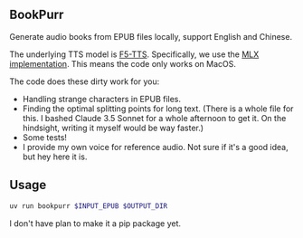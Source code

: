 ## BookPurr

Generate audio books from EPUB files locally, support English and Chinese.

The underlying TTS model is [F5-TTS](https://github.com/SWivid/F5-TTS). Specifically, we use the [MLX implementation](https://github.com/lucasnewman/f5-tts-mlx). This means the code only works on MacOS.

The code does these dirty work for you:
- Handling strange characters in EPUB files.
- Finding the optimal splitting points for long text. (There is a whole file for this. I bashed Claude 3.5 Sonnet for a whole afternoon to get it. On the hindsight, writing it myself would be way faster.)
- Some tests!
- I provide my own voice for reference audio. Not sure if it's a good idea, but hey here it is.

## Usage

```bash
uv run bookpurr $INPUT_EPUB $OUTPUT_DIR
```

I don't have plan to make it a pip package yet.
